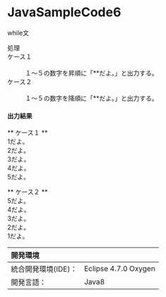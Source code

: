 # JavaSampleCode6
while文

<dl>処理
  <dt>ケース１</dt>
  <dd>１～５の数字を昇順に「**だよ。」と出力する。</dd>
  <dt>ケース２</dt>
  <dd>１～５の数字を降順に「**だよ。」と出力する。</dd>
</dl>

#### 出力結果
** ケース１ **  
1だよ。  
2だよ。  
3だよ。  
4だよ。  
5だよ。  
  
** ケース２ **  
5だよ。  
4だよ。  
3だよ。  
2だよ。  
1だよ。  
  
| 開発環境 |  |
|:-|:-|
| 統合開発環境(IDE)： | Eclipse 4.7.0 Oxygen |
| 開発言語： | Java8 |

